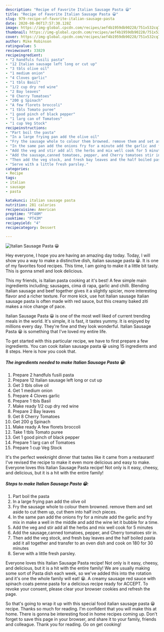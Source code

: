 ```yaml
---
description: "Recipe of Favorite Italian Sausage Pasta 😀"
title: "Recipe of Favorite Italian Sausage Pasta 😀"
slug: 979-recipe-of-favorite-italian-sausage-pasta
date: 2020-08-06T17:57:30.128Z
image: https://img-global.cpcdn.com/recipes/aef4b1959db90228/751x532cq70/italian-sausage-pasta-😀-recipe-main-photo.jpg
thumbnail: https://img-global.cpcdn.com/recipes/aef4b1959db90228/751x532cq70/italian-sausage-pasta-😀-recipe-main-photo.jpg
cover: https://img-global.cpcdn.com/recipes/aef4b1959db90228/751x532cq70/italian-sausage-pasta-😀-recipe-main-photo.jpg
author: Mike Robinson
ratingvalue: 5
reviewcount: 33829
recipeingredient:
- "2 handfuls fusili pasta"
- "12 Italian sausage left long or cut up"
- "3 tbls olive oil"
- "1 medium onion"
- "4 Cloves garlic"
- "1 tbls Basil"
- "1/2 cup dry red wine"
- "2 Bay leaves"
- "8 Cherry Tomatoes"
- "200 g Spinach"
- "A few florets broccoli"
- "1 tbls Tomato puree"
- "1 good pinch of black pepper"
- "1 larg can of Tomatoes"
- "1 cup Veg Stock"
recipeinstructions:
- "Part boil the pasta"
- "In a large frying pan add the olive oil"
- "Fry the sausage whole to colour them browned. remove them and set aside to cut them up, cut them into half inch pieces."
- "In the same pan add the onions fry for a minute add the garlic and fry mix in make a well in the middle and add the wine let it bubble for a time."
- "Add the veg and stir add all the herbs and mix well cook for 5 minutes"
- "Add the sausage,canned tomatoes, pepper, and Cherry tomatoes stir in."
- "Then add the veg stock, and fresh bay leaves and the half boiled pasta add it all together and transfer to an oven dish and cook on 180 for 30 minutes"
- "Serve with a little fresh parsley."
categories:
- Recipe
tags:
- italian
- sausage
- pasta

katakunci: italian sausage pasta 
nutrition: 281 calories
recipecuisine: American
preptime: "PT40M"
cooktime: "PT43M"
recipeyield: "4"
recipecategory: Dessert

---
```



![Italian Sausage Pasta 😀](https://img-global.cpcdn.com/recipes/aef4b1959db90228/751x532cq70/italian-sausage-pasta-😀-recipe-main-photo.jpg)

Hey everyone, I hope you are having an amazing day today. Today, I will show you a way to make a distinctive dish, italian sausage pasta 😀. It is one of my favorites food recipes. This time, I am going to make it a little bit tasty. This is gonna smell and look delicious.

This my friends, is Italian pasta cooking at it&#39;s best! A few simple main ingredients including; sausages, cima di rapa, garlic and chilli. Blending Italian sausage and beef together gives it a slightly spicier, more interesting flavor and a richer texture. For more kick, use hot Italian sausage Italian sausage pasta is often made with red sauce, but this creamy baked ziti makes a nice change of pace.

Italian Sausage Pasta 😀 is one of the most well liked of current trending meals in the world. It's simple, it is fast, it tastes yummy. It is enjoyed by millions every day. They're fine and they look wonderful. Italian Sausage Pasta 😀 is something that I've loved my entire life.


To get started with this particular recipe, we have to first prepare a few ingredients. You can cook italian sausage pasta 😀 using 15 ingredients and 8 steps. Here is how you cook that.

<!--inarticleads1-->

##### The ingredients needed to make Italian Sausage Pasta 😀:

1. Prepare 2 handfuls fusili pasta
1. Prepare 12 Italian sausage left long or cut up
1. Get 3 tbls olive oil
1. Get 1 medium onion
1. Prepare 4 Cloves garlic
1. Prepare 1 tbls Basil
1. Make ready 1/2 cup dry red wine
1. Prepare 2 Bay leaves
1. Get 8 Cherry Tomatoes
1. Get 200 g Spinach
1. Make ready A few florets broccoli
1. Take 1 tbls Tomato puree
1. Get 1 good pinch of black pepper
1. Prepare 1 larg can of Tomatoes
1. Prepare 1 cup Veg Stock


It&#39;s the perfect weeknight dinner that tastes like it came from a restaurant! I&#39;ve revised the recipe to make it even more delicious and easy to make. Everyone loves this Italian Sausage Pasta recipe! Not only is it easy, cheesy, and delicious, but it is a hit with the entire family! 

<!--inarticleads2-->

##### Steps to make Italian Sausage Pasta 😀:

1. Part boil the pasta
1. In a large frying pan add the olive oil
1. Fry the sausage whole to colour them browned. remove them and set aside to cut them up, cut them into half inch pieces.
1. In the same pan add the onions fry for a minute add the garlic and fry mix in make a well in the middle and add the wine let it bubble for a time.
1. Add the veg and stir add all the herbs and mix well cook for 5 minutes
1. Add the sausage,canned tomatoes, pepper, and Cherry tomatoes stir in.
1. Then add the veg stock, and fresh bay leaves and the half boiled pasta add it all together and transfer to an oven dish and cook on 180 for 30 minutes
1. Serve with a little fresh parsley.


Everyone loves this Italian Sausage Pasta recipe! Not only is it easy, cheesy, and delicious, but it is a hit with the entire family! We are usually making some sort of Pasta dish each week, so we&#39;ve added this into the rotation and it&#39;s one the whole family will eat! 😀. A creamy sausage red sauce with spinach coats penne pasta for a delicious recipe ready for ACCEPT. To revoke your consent, please clear your browser cookies and refresh the page. 

So that's going to wrap it up with this special food italian sausage pasta 😀 recipe. Thanks so much for reading. I'm confident that you will make this at home. There is gonna be interesting food in home recipes coming up. Don't forget to save this page in your browser, and share it to your family, friends and colleague. Thank you for reading. Go on get cooking!
